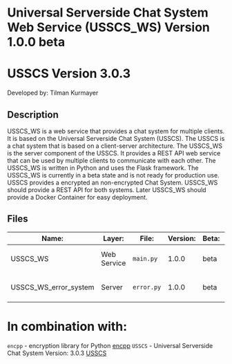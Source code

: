# Universal Serverside Chat System Web Service (USSCS_WS) Version 1.0.0 beta    
# USSCS Version 3.0.3
Developed by: Tilman Kurmayer

## Description
USSCS_WS is a web service that provides a chat system for multiple clients. It is based on the Universal Serverside Chat System (USSCS). The USSCS is a chat system that is based on a client-server architecture. The USSCS_WS is the server component of the USSCS. It provides a REST API web service that can be used by multiple clients to communicate with each other. The USSCS_WS is written in Python and uses the Flask framework. The USSCS_WS is currently in a beta state and is not ready for production use. 
USSCS provides a encrypted an non-encrypted Chat System. USSCS_WS should provide a REST API for both systems.
Later USSCS_WS should provide a Docker Container for easy deployment.

## Files
| Name: | Layer: | File: | Version: | Beta: | Description: |
| --- | --- | --- | --- | --- | --- |
| USSCS_WS | Web Service | `main.py` | 1.0.0 | beta | Main file of the USSCS_WS. |
| USSCS_WS_error_system | Server | `error.py` | 1.0.0 | beta | Status Generator file. |

# In combination with:
`encpp` - encryption library for Python [encpp](https://github.com/tchello45/encpp) 
`USSCS` - Universal Serverside Chat System Version: 3.0.3 [USSCS](https://github.com/tchello45/USSCS/tree/Version-3.0.1)